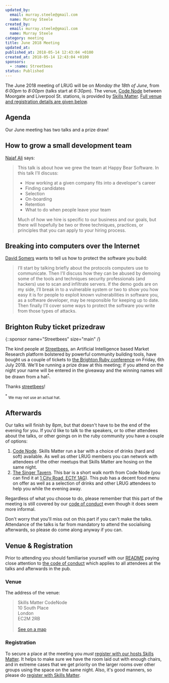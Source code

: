 ```yaml
---
updated_by:
  email: murray.steele@gmail.com
  name: Murray Steele
created_by:
  email: murray.steele@gmail.com
  name: Murray Steele
category: meeting
title: June 2018 Meeting
updated_at:
published_at: 2018-05-14 12:43:04 +0100
created_at: 2018-05-14 12:43:04 +0100
sponsors:
  - :name: Streetbees
status: Published
---
```


The June 2018 meeting of LRUG will be on *Monday the 18th of June*,
from _6:00pm_ to _8:00pm_ (talks start at _6:30pm_).  The venue, [Code
Node][skills-matter-venue] between Moorgate and Liverpool St. stations, is
provided by [Skills Matter](http://www.skillsmatter.com).  [Full venue and
registration details are given below](#jun18registration).

Agenda
------

Our June meeting has two talks and a prize draw!

## How to grow a small development team

[Najaf Ali](https://twitter.com/alinajaf) says:

> This talk is about how we grew the team at Happy Bear Software. In this talk
> I'll discuss:
>
> * How working at a given company fits into a developer's career
> * Finding candidates
> * Selection
> * On-boarding
> * Retention
> * What to do when people leave your team
>
> Much of how we hire is specific to our business and our goals, but there will
> hopefully be two or three techniques, practices, or principles that you can
> apply to your hiring process.

## Breaking into computers over the Internet

[David Somers](https://twitter.com/mottalrd) wants to tell us how to protect the software you build:

> I’ll start by talking briefly about the protocols computers use to
> communicate. Then I'll discuss how they can be abused by demoing some of the
> tools and techniques security professionals (and hackers) use to scan and
> infiltrate servers. If the demo gods are on my side, I’ll break in to a
> vulnerable system or two to show you how easy it is for people to exploit
> known vulnerabilities in software you, as a software developer, may be
> responsible for keeping up to date. Then finally I'll cover some ways to
> protect the software you write from those types of attacks.

## Brighton Ruby ticket prizedraw

{::sponsor name="Streetbees" size="main" /}

The kind people at [Streetbees](https://www.streetbees.com/careers), an
Artificial Intelligence based Market Research platform bolstered by powerful
community building tools, have bought us a couple of tickets to [the Brighton
Ruby conference](https://brightonruby.com) on Friday, 6th July 2018.  We'll be
running a prize draw at this meeting; if you attend on the night your name will
be entered in the giveaway and the winning names will be drawn from a
hat<sup>[*](#brtp-hat)</sup>.

Thanks [streetbees](https://www.streetbees.com/careers)!

<sup><a name="brtp-hat">*</a></sup> <small>We may not use an actual hat.</small>

Afterwards
----------

Our talks will finish by 8pm, but that doesn't have to be the end of the evening
for you.  If you'd like to talk to the speakers, or to other attendees about the
talks, or other goings on in the ruby community you have a couple of options:

1. [Code Node][skills-matter-venue].  Skills Matter run a bar with a choice of
   drinks (hard and soft) available.  As well as other LRUG members you can
   network with attendees of the other meetups that Skills Matter are hosing on
   the same night.
2. [The Singer Tavern](http://singertavern.com/).  This bar is a short walk
   north from Code Node (you can find it at [1 City Road, EC1Y
   1AG](https://goo.gl/maps/w9kPu)).  This pub has a decent food menu on offer
   as well as a selection of drinks and other LRUG attendees to help you
   while the evening away.

Regardless of what you choose to do, please remember that this part of the
meeting is still covered by our [code of
conduct](http://readme.lrug.org/#code-of-condut) even though it does seem more
informal.

Don't worry that you'll miss out on this part if you can't make the talks.
Attendance of the talks is far from mandatory to attend the socialising
afterwards, so please do come along anyway if you can.

Venue & Registration <a name="jun18registration">&nbsp;</a>
-----------------------------------------------------------

Prior to attending you should familiarise yourself with our
[README](http://readme.lrug.org/) paying close attention to [the code of
conduct](http://readme.lrug.org/#code-of-conduct) which applies to
all attendees at the talks and afterwards in the pub.

### Venue

The address of the venue:

> Skills Matter CodeNode<br/>10 South Place<br/>London<br/>EC2M 2RB<br/><br/>[See on a map](https://goo.gl/maps/ONJT4)

### Registration

To secure a place at the meeting you *must* [register with our hosts
Skills Matter][skills-matter-event].  It helps to
make sure we have the room laid out with enough chairs, and in extreme cases
that we get priority on the larger rooms over other groups using the space on
the same night.  Also, it's good manners, so please do [register with Skills
Matter][skills-matter-event].

[skills-matter-venue]: https://skillsmatter.com/locations/264-skills-matter-codenode
[skills-matter-event]: https://skillsmatter.com/meetups/11010-lrug-june
